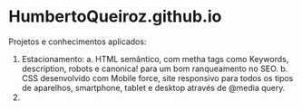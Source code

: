 # HumbertoQueiroz.github.io
Projetos e conhecimentos aplicados:

1. Estacionamento: 
    a. HTML semântico, com metha tags como Keywords, description, robots e canonica! para um bom ranqueamento no SEO.
    b. CSS desenvolvido com Mobile force, site responsivo para todos os tipos de aparelhos, smartphone, tablet e desktop através de @media query.
2.  